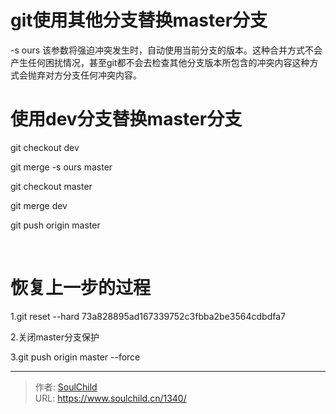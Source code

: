 # git使用其他分支替换master分支

<!--more-->
-s ours
该参数将强迫冲突发生时，自动使用当前分支的版本。这种合并方式不会产生任何困扰情况，甚至git都不会去检查其他分支版本所包含的冲突内容这种方式会抛弃对方分支任何冲突内容。

# 使用dev分支替换master分支

git checkout dev

git merge -s ours master

git checkout master

git merge dev

git push origin master

&nbsp;

# 恢复上一步的过程

1.git reset --hard 73a828895ad167339752c3fbba2be3564cdbdfa7

2.关闭master分支保护

3.git push origin master --force


---

> 作者: [SoulChild](https://www.soulchild.cn)  
> URL: https://www.soulchild.cn/1340/  

